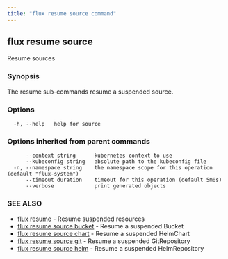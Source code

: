 ```yaml
---
title: "flux resume source command"
---
```

## flux resume source

Resume sources

### Synopsis

The resume sub-commands resume a suspended source.

### Options

```
  -h, --help   help for source
```

### Options inherited from parent commands

```
      --context string      kubernetes context to use
      --kubeconfig string   absolute path to the kubeconfig file
  -n, --namespace string    the namespace scope for this operation (default "flux-system")
      --timeout duration    timeout for this operation (default 5m0s)
      --verbose             print generated objects
```

### SEE ALSO

* [flux resume](/cmd/flux_resume/)	 - Resume suspended resources
* [flux resume source bucket](/cmd/flux_resume_source_bucket/)	 - Resume a suspended Bucket
* [flux resume source chart](/cmd/flux_resume_source_chart/)	 - Resume a suspended HelmChart
* [flux resume source git](/cmd/flux_resume_source_git/)	 - Resume a suspended GitRepository
* [flux resume source helm](/cmd/flux_resume_source_helm/)	 - Resume a suspended HelmRepository

